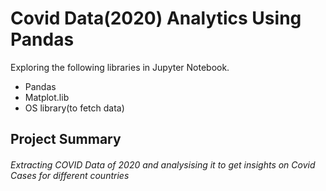 # Covid Data(2020) Analytics Using Pandas


Exploring the following libraries in Jupyter Notebook.
- Pandas
- Matplot.lib
- OS library(to fetch data)

## Project Summary

###### Extracting COVID Data of 2020 and analysising it to get insights on Covid Cases for different countries